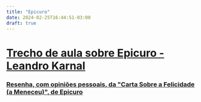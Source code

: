```yaml
---
title: "Epicuro"
date: 2024-02-25T16:44:51-03:00
draft: true
---
```


# [Trecho de aula sobre Epicuro - Leandro Karnal](https://www.youtube.com/watch?v=NjYTVQXQg8w) 



### [Resenha, com opiniões pessoais, da "Carta Sobre a Felicidade (a Meneceu)", de Epicuro](https://sidiojunior.blogspot.com/2017/12/resenha-com-opinioes-pessoais-da-carta.html)
